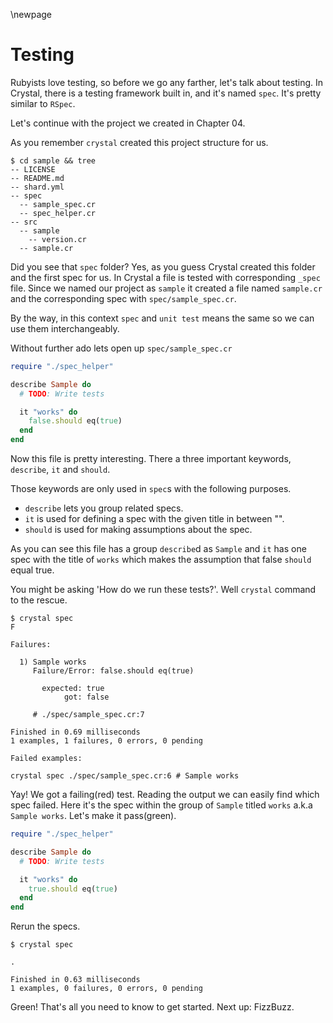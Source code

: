 \newpage

# Testing

Rubyists love testing, so before we go any farther, let's talk about
testing. In Crystal, there is a testing framework built in, and it's
named `spec`. It's pretty similar to `RSpec`.

Let's continue with the project we created in Chapter 04.

As you remember `crystal` created this project structure for us.

    $ cd sample && tree
    -- LICENSE
    -- README.md
    -- shard.yml
    -- spec
      -- sample_spec.cr
      -- spec_helper.cr
    -- src
      -- sample
        -- version.cr
      -- sample.cr

Did you see that `spec` folder? Yes, as you guess Crystal created this folder and the first spec for us.
In Crystal a file is tested with corresponding `_spec` file. Since we named our project as `sample` it created a file named `sample.cr`
and the corresponding spec with `spec/sample_spec.cr`.

By the way, in this context `spec` and `unit test` means the same so we can use them interchangeably.

Without further ado lets open up `spec/sample_spec.cr`

```ruby
require "./spec_helper"

describe Sample do
  # TODO: Write tests

  it "works" do
    false.should eq(true)
  end
end
```

Now this file is pretty interesting. There a three important keywords, `describe`, `it` and `should`.

Those keywords are only used in `spec`s with the following purposes.

- `describe` lets you group related specs.
- `it` is used for defining a spec with the given title in between "".
- `should` is used for making assumptions about the spec.

As you can see this file has a group `describe`d as `Sample` and `it` has one spec with the title of `works` which makes the
assumption that false `should` equal true.

You might be asking 'How do we run these tests?'. Well `crystal` command to the rescue.

    $ crystal spec
    F

    Failures:

      1) Sample works
         Failure/Error: false.should eq(true)

           expected: true
                got: false

         # ./spec/sample_spec.cr:7

    Finished in 0.69 milliseconds
    1 examples, 1 failures, 0 errors, 0 pending

    Failed examples:

    crystal spec ./spec/sample_spec.cr:6 # Sample works

Yay! We got a failing(red) test. Reading the output we can easily find which spec failed.
Here it's the spec within the group of `Sample` titled `works` a.k.a `Sample works`. Let's make it pass(green).

```ruby
require "./spec_helper"

describe Sample do
  # TODO: Write tests

  it "works" do
    true.should eq(true)
  end
end
```

Rerun the specs.

    $ crystal spec

    .

    Finished in 0.63 milliseconds
    1 examples, 0 failures, 0 errors, 0 pending

Green! That's all you need to know to get started. Next up: FizzBuzz.
